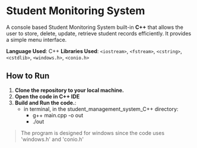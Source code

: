 # Student Monitoring System

A console based Student Monitoring System built-in **C++** that allows the user to store, delete, update, retrieve student records efficiently. It provides a simple menu interface.


**Language Used**: C++
**Libraries Used**: `<iostream>`, `<fstream>`, `<cstring>`, `<cstdlib>`, `<windows.h>`, `<conio.h>`

## How to Run 
1. **Clone the repository to your local machine.**
2. **Open the code in C++ IDE**
3. **Build and Run the code.**:
    - in terminal, in the student_management_system_C++ directory:
        - g++ main.cpp -o out
        - ./out

> The program is designed for windows since the code uses 'windows.h' and 'conio.h'

